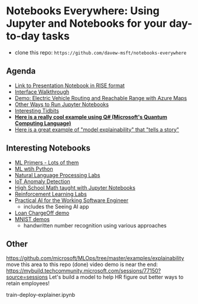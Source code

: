# Notebooks Everywhere:  Using Jupyter and Notebooks for your day-to-day tasks

* clone this repo:  `https://github.com/davew-msft/notebooks-everywhere`

## Agenda 

* [Link to Presentation Notebook in RISE format](00_presentation.ipynb)
* [Interface Walkthrough](01_interface.ipynb)
* [Demo: Electric Vehicle Routing and Reachable Range with Azure Maps](02_ElectricVehicle.ipynb)
* [Other Ways to Run Jupyter Notebooks](03_InstallationOptions.ipynb)
* [Interesting Tidbits](04_tidbits.ipynb)
* [**Here is a really cool example using Q# (Microsoft's Quantum Computing Language)**](q-sharp/README.md)
* [Here is a great example of "model explainability" that "tells a story"](model_explainability/readme.md)

## Interesting Notebooks

* [ML Primers - Lots of them](./primers/README.md)
* [ML wtih Python](./ml-python/README.md)
* [Natural Language Processing Labs](./nlp/README.md)
* [IoT Anomaly Detection](./iot/README.md)
* [High School Math taught with Jupyter Notebooks](./math/README.md)
* [Reinforcement Learning Labs](./rl/README.md)
* [Practical AI for the Working Software Engineer](./practical-ai/README.md)
  * includes the Seeing AI app
* [Loan ChargeOff demo](./LoanChargeOff/README.md)
* [MNIST demos](./mnist/README.md)
  * handwritten number recognition using various approaches

## Other

https://github.com/microsoft/MLOps/tree/master/examples/explainability
move this area to this repo (done)
video demo is near the end:  https://mybuild.techcommunity.microsoft.com/sessions/77150?source=sessions
Let's build a model to help HR figure out better ways to retain employees!

train-deploy-explainer.ipynb










